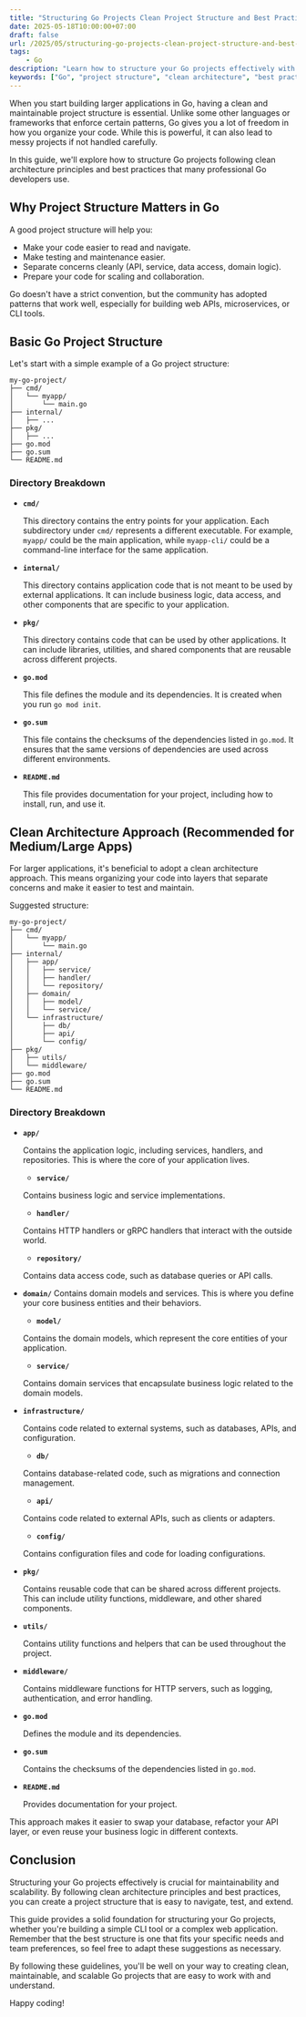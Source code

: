 ```yaml
---
title: "Structuring Go Projects Clean Project Structure and Best Practices"
date: 2025-05-18T10:00:00+07:00
draft: false
url: /2025/05/structuring-go-projects-clean-project-structure-and-best-practices.html
tags:
    - Go
description: "Learn how to structure your Go projects effectively with best practices and clean architecture principles. Discover the ideal directory structure, package organization, and tips for maintainable code."
keywords: ["Go", "project structure", "clean architecture", "best practices", "Go modules"]
---
```


When you start building larger applications in Go, having a clean and maintainable project structure is essential. Unlike some other languages or frameworks that enforce certain patterns, Go gives you a lot of freedom in how you organize your code. While this is powerful, it can also lead to messy projects if not handled carefully.

In this guide, we'll explore how to structure Go projects following clean architecture principles and best practices that many professional Go developers use.

## Why Project Structure Matters in Go

A good project structure will help you:
- Make your code easier to read and navigate.
- Make testing and maintenance easier.
- Separate concerns cleanly (API, service, data access, domain logic).
- Prepare your code for scaling and collaboration.

Go doesn't have a strict convention, but the community has adopted patterns that work well, especially for building web APIs, microservices, or CLI tools.

## Basic Go Project Structure

Let's start with a simple example of a Go project structure:

```
my-go-project/
├── cmd/
│   └── myapp/
│       └── main.go
├── internal/
│   ├── ...
├── pkg/
│   ├── ...
├── go.mod
├── go.sum
└── README.md
```

### Directory Breakdown

- **`cmd/`**
  
  This directory contains the entry points for your application. Each subdirectory under `cmd/` represents a different executable. For example, `myapp/` could be the main application, while `myapp-cli/` could be a command-line interface for the same application.
- **`internal/`**
  
  This directory contains application code that is not meant to be used by external applications. It can include business logic, data access, and other components that are specific to your application.
- **`pkg/`**
  
  This directory contains code that can be used by other applications. It can include libraries, utilities, and shared components that are reusable across different projects.
- **`go.mod`**
  
  This file defines the module and its dependencies. It is created when you run `go mod init`.
- **`go.sum`**
  
  This file contains the checksums of the dependencies listed in `go.mod`. It ensures that the same versions of dependencies are used across different environments.
- **`README.md`**
  
  This file provides documentation for your project, including how to install, run, and use it.


## Clean Architecture Approach (Recommended for Medium/Large Apps)
For larger applications, it's beneficial to adopt a clean architecture approach. This means organizing your code into layers that separate concerns and make it easier to test and maintain.

Suggested structure:

```
my-go-project/
├── cmd/
│   └── myapp/
│       └── main.go
├── internal/
│   ├── app/
│   │   ├── service/
│   │   ├── handler/
│   │   └── repository/
│   ├── domain/
│   │   ├── model/
│   │   └── service/
│   └── infrastructure/
│       ├── db/
│       ├── api/
│       └── config/
├── pkg/
│   ├── utils/
│   └── middleware/
├── go.mod
├── go.sum
└── README.md
```

### Directory Breakdown
- **`app/`**
  
  Contains the application logic, including services, handlers, and repositories. This is where the core of your application lives.
  - **`service/`**
  
  Contains business logic and service implementations.
  - **`handler/`**
  
  Contains HTTP handlers or gRPC handlers that interact with the outside world.
  - **`repository/`**
  
  Contains data access code, such as database queries or API calls.
- **`domain/`**
  Contains domain models and services. This is where you define your core business entities and their behaviors.
  - **`model/`**
  
  Contains the domain models, which represent the core entities of your application.
  - **`service/`**
  
  Contains domain services that encapsulate business logic related to the domain models.
- **`infrastructure/`**
  
  Contains code related to external systems, such as databases, APIs, and configuration.
  - **`db/`**
  
  Contains database-related code, such as migrations and connection management.
  - **`api/`**
  
  Contains code related to external APIs, such as clients or adapters.
  - **`config/`**
  
  Contains configuration files and code for loading configurations.
- **`pkg/`**
  
  Contains reusable code that can be shared across different projects. This can include utility functions, middleware, and other shared components.
- **`utils/`**
  
  Contains utility functions and helpers that can be used throughout the project.
- **`middleware/`**
  
  Contains middleware functions for HTTP servers, such as logging, authentication, and error handling.
- **`go.mod`**
  
  Defines the module and its dependencies.
- **`go.sum`**
  
  Contains the checksums of the dependencies listed in `go.mod`.
- **`README.md`**
  
  Provides documentation for your project.

This approach makes it easier to swap your database, refactor your API layer, or even reuse your business logic in different contexts.

## Conclusion
Structuring your Go projects effectively is crucial for maintainability and scalability. By following clean architecture principles and best practices, you can create a project structure that is easy to navigate, test, and extend.

This guide provides a solid foundation for structuring your Go projects, whether you're building a simple CLI tool or a complex web application. Remember that the best structure is one that fits your specific needs and team preferences, so feel free to adapt these suggestions as necessary.

By following these guidelines, you'll be well on your way to creating clean, maintainable, and scalable Go projects that are easy to work with and understand.

Happy coding!
